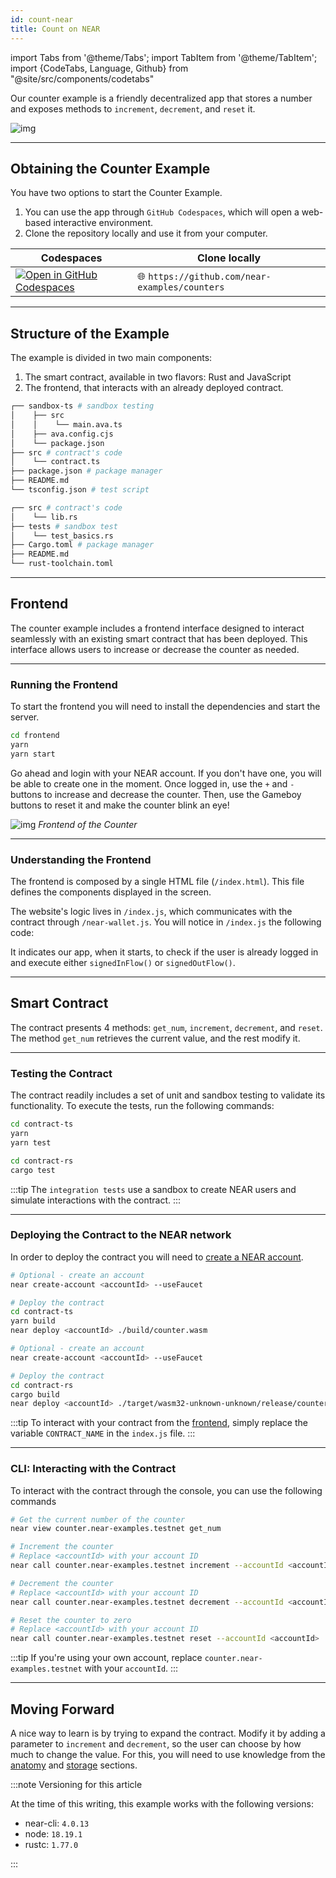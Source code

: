 ```yaml
---
id: count-near
title: Count on NEAR
---
```


import Tabs from '@theme/Tabs';
import TabItem from '@theme/TabItem';
import {CodeTabs, Language, Github} from "@site/src/components/codetabs"

Our counter example is a friendly decentralized app that stores a number and exposes methods to `increment`,
`decrement`, and `reset` it.

![img](/docs/assets/examples/count-on-near-banner.png)

---

## Obtaining the Counter Example

You have two options to start the Counter Example.

1. You can use the app through `GitHub Codespaces`, which will open a web-based interactive environment.
2. Clone the repository locally and use it from your computer.

| Codespaces                                                                                                             | Clone locally                                  |
| ---------------------------------------------------------------------------------------------------------------------- | ---------------------------------------------- |
| [![Open in GitHub Codespaces](https://github.com/codespaces/badge.svg)](https://codespaces.new/near-examples/counters) | 🌐 `https://github.com/near-examples/counters` |

---

## Structure of the Example

The example is divided in two main components:

1. The smart contract, available in two flavors: Rust and JavaScript
2. The frontend, that interacts with an already deployed contract.

<Tabs>

  <TabItem value="🌐 JavaScript">

```bash
┌── sandbox-ts # sandbox testing
│    ├── src
│    │    └── main.ava.ts
│    ├── ava.config.cjs
│    └── package.json
├── src # contract's code
│    └── contract.ts
├── package.json # package manager
├── README.md
└── tsconfig.json # test script
```

  </TabItem>

  <TabItem value="🦀 Rust">

```bash
┌── src # contract's code
│    └── lib.rs
├── tests # sandbox test
│    └── test_basics.rs
├── Cargo.toml # package manager
├── README.md
└── rust-toolchain.toml
```

  </TabItem>

</Tabs>

---

## Frontend

The counter example includes a frontend interface designed to interact seamlessly with an existing smart contract that has been deployed. This interface allows users to increase or decrease the counter as needed.

<hr class="subsection" />

### Running the Frontend

To start the frontend you will need to install the dependencies and start the server.

```bash
cd frontend
yarn
yarn start
```

Go ahead and login with your NEAR account. If you don't have one, you will be able to create one in the moment. Once logged in, use the `+` and `-` buttons to increase and decrease the counter. Then, use the Gameboy buttons to reset it and make the counter blink an eye!

![img](/docs/assets/examples/count-on-near.png)
_Frontend of the Counter_

<hr class="subsection" />

### Understanding the Frontend

The frontend is composed by a single HTML file (`/index.html`). This file defines the components displayed in the screen.

The website's logic lives in `/index.js`, which communicates with the contract through `/near-wallet.js`. You will notice in `/index.js` the following code:

<CodeTabs>
  <Language value="🌐 JavaScript" language="ts">
    <Github fname="index.js"
            url="https://github.com/near-examples/counters/blob/main/frontend/index.js"
            start="10" end="21" />
  </Language>
</CodeTabs>

It indicates our app, when it starts, to check if the user is already logged in and execute either `signedInFlow()` or `signedOutFlow()`.

---

## Smart Contract

The contract presents 4 methods: `get_num`, `increment`, `decrement`, and `reset`. The method `get_num` retrieves the current value, and the rest modify it.

<CodeTabs>
  <Language value="🌐 JavaScript" language="ts">
    <Github fname="contract.ts"
            url="https://github.com/near-examples/counters/blob/main/contract-ts/src/contract.ts"
            start="3" end="29" />
  </Language>
  <Language value="🦀 Rust" language="rust">
    <Github fname="lib.rs"
            url="https://github.com/near-examples/counters/blob/main/contract-rs/src/lib.rs"
            start="5" end="39" />
  </Language>
</CodeTabs>

---

### Testing the Contract

The contract readily includes a set of unit and sandbox testing to validate its functionality. To execute the tests, run the following commands:

<Tabs>
  <TabItem value="🌐 JavaScript">

```bash
cd contract-ts
yarn
yarn test
```

  </TabItem>
  <TabItem value="🦀 Rust">
  
  ```bash
  cd contract-rs
  cargo test
  ```

  </TabItem>

</Tabs>

:::tip
The `integration tests` use a sandbox to create NEAR users and simulate interactions with the contract.
:::

<hr class="subsection" />

### Deploying the Contract to the NEAR network

In order to deploy the contract you will need to [create a NEAR account](/develop/contracts/quickstart#create-a-testnet-account).

<Tabs>
  <TabItem value="🌐 JavaScript">

```bash
# Optional - create an account
near create-account <accountId> --useFaucet

# Deploy the contract
cd contract-ts
yarn build
near deploy <accountId> ./build/counter.wasm
```

  </TabItem>
  <TabItem value="🦀 Rust">

```bash
# Optional - create an account
near create-account <accountId> --useFaucet

# Deploy the contract
cd contract-rs
cargo build
near deploy <accountId> ./target/wasm32-unknown-unknown/release/counter.wasm
```

  </TabItem>
</Tabs>

:::tip
To interact with your contract from the [frontend](#frontend), simply replace the variable `CONTRACT_NAME` in the `index.js` file.
:::

<hr class="subsection" />

### CLI: Interacting with the Contract

To interact with the contract through the console, you can use the following commands

```bash
# Get the current number of the counter
near view counter.near-examples.testnet get_num

# Increment the counter 
# Replace <accountId> with your account ID
near call counter.near-examples.testnet increment --accountId <accountId>

# Decrement the counter
# Replace <accountId> with your account ID
near call counter.near-examples.testnet decrement --accountId <accountId>

# Reset the counter to zero 
# Replace <accountId> with your account ID
near call counter.near-examples.testnet reset --accountId <accountId>
```

:::tip
If you're using your own account, replace `counter.near-examples.testnet` with your `accountId`.
:::

---

## Moving Forward

A nice way to learn is by trying to expand the contract. Modify it by adding a parameter to `increment` and `decrement`,
so the user can choose by how much to change the value. For this, you will need to use knowledge from the [anatomy](../../2.develop/contracts/anatomy.md)
and [storage](../../2.develop/contracts/storage.md) sections.

:::note Versioning for this article

At the time of this writing, this example works with the following versions:

- near-cli: `4.0.13`
- node: `18.19.1`
- rustc: `1.77.0`

:::
